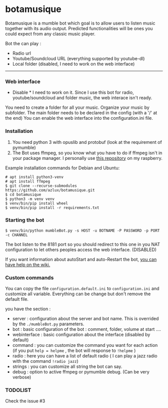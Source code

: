 # botamusique

Botamusique is a mumble bot which goal is to allow users to listen music together with its audio output.
Predicted functionalities will be ones you could expect from any classic music player.

Bot the can play :
- Radio url
- Youtube/Soundcloud URL (everything supported by youtube-dl)
- Local folder (disabled, I need to work on the web interface)

-----

### Web interface
* Disable * I need to work on it. Since I use this bot for radio, youtube/soundcloud and folder music, the web interace isn't ready.

You need to create a folder for all your music. Organize your music by subfolder.
The main folder needs to be declared in the config (with a '/' at the end)
You can enable the web interface into the configuration.ini file.

### Installation
1. You need python 3 with opuslib and protobuf (look at the requirement of pymumble)
2. The Bot uses ffmpeg, so you know what you have to do if ffmpeg isn't in your package manager. I personally use [this repository](http://repozytorium.mati75.eu/) on my raspberry.

Example installation commands for Debian and Ubuntu:
```
# apt install python3-venv
# apt install ffmpeg
$ git clone --recurse-submodules https://github.com/azlux/botamusique.git
$ cd botamusique
$ python3 -m venv venv
$ venv/bin/pip install wheel
$ venv/bin/pip install -r requirements.txt
```

### Starting the bot
`$ venv/bin/python mumbleBot.py -s HOST -u BOTNAME -P PASSWORD -p PORT -c CHANNEL`

The bot listen to the 8181 port so you should redirect to this one in you NAT configuration to let others peoples access the web interface. (DISABLED)

If you want information about autoStart and auto-Restart the bot, [you can have help on the wiki.](https://github.com/azlux/botamusique/wiki/AutoStart---AutoRestart)

### Custom commands
You can copy the file `configuration.default.ini` to `configuration.ini` and customize all variable. Everything can be change but don't remove the default file.

you have the section :
- server : configuration about the server and bot name. This is overrided by the `./mumbleBot.py` parameters.
- bot : basic configuration of the bot : comment, folder, volume at start ....
- webinterface : basic configuration about the interface (disabled by default)
- command : you can customize the command you want for each action (if you put `help = helpme` , the bot will response to `!helpme` )
- radio : here you can have a list of default radio ( I can play a jazz radio with the command `!radio jazz`)
- strings : you can customize all string the bot can say.
- debug : option to active ffmpeg or pymumble debug. (Can be very verbose)


### TODOLIST

Check the issue #3
